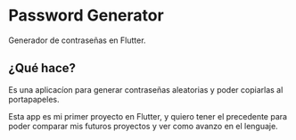 # Password Generator

Generador de contraseñas en Flutter.

## ¿Qué hace?

Es una aplicacíon para generar contraseñas aleatorias y poder copiarlas al portapapeles.

Esta app es mi primer proyecto en Flutter, y quiero tener el precedente para poder comparar
mis futuros proyectos y ver como avanzo en el lenguaje.
